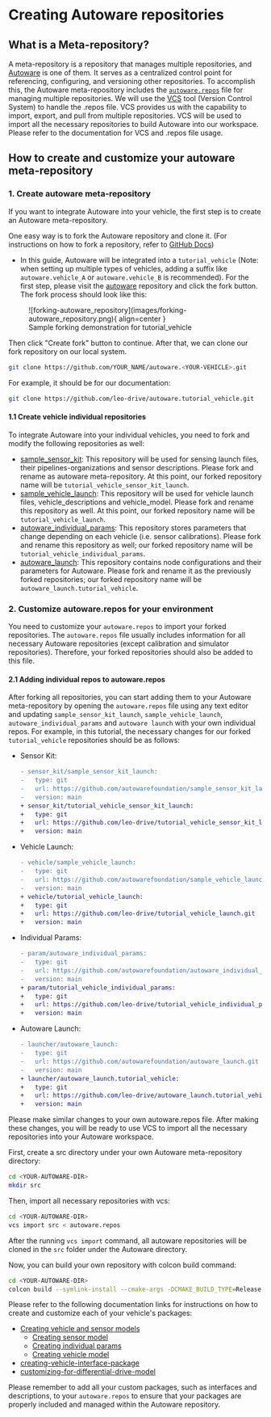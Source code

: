 # Creating Autoware repositories

## What is a Meta-repository?

A meta-repository is a repository that manages multiple repositories,
and [Autoware](https://github.com/autowarefoundation/autoware) is one of them.
It serves as a centralized control point for referencing, configuring,
and versioning other repositories.
To accomplish this,
the Autoware meta-repository includes the [`autoware.repos`](https://github.com/autowarefoundation/autoware/blob/main/autoware.repos) file
for managing multiple repositories.
We will use the [VCS](https://github.com/dirk-thomas/vcstool) tool
(Version Control System) to handle the .repos file.
VCS provides us with the capability to import, export, and pull from multiple repositories.
VCS will be used to import all the necessary repositories to build Autoware into our workspace.
Please refer to the documentation for VCS and .repos file usage.

## How to create and customize your autoware meta-repository

### 1. Create autoware meta-repository

If you want to integrate Autoware into your vehicle, the first step is to create an Autoware meta-repository.

One easy way is to fork the Autoware repository and clone it.
(For instructions on how to fork a repository,
refer to [GitHub Docs](https://docs.github.com/en/get-started/quickstart/fork-a-repo))

- In this guide, Autoware will be integrated into a `tutorial_vehicle`
  (Note: when setting up multiple types of vehicles,
  adding a suffix like `autoware.vehicle_A` or `autoware.vehicle_B` is recommended).
  For the first step,
  please visit the [autoware](https://github.com/autowarefoundation/autoware) repository
  and click the fork button.
  The fork process should look like this:

<figure markdown>
  ![forking-autoware_repository](images/forking-autoware_repository.png){ align=center }
  <figcaption>
    Sample forking demonstration for tutorial_vehicle
  </figcaption>
</figure>

Then click "Create fork" button to continue. After that, we can clone our fork repository on our local system.

```bash
git clone https://github.com/YOUR_NAME/autoware.<YOUR-VEHICLE>.git
```

For example, it should be for our documentation:

```bash
git clone https://github.com/leo-drive/autoware.tutorial_vehicle.git
```

#### 1.1 Create vehicle individual repositories

To integrate Autoware into your individual vehicles,
you need to fork and modify the following repositories as well:

- [sample_sensor_kit](https://github.com/autowarefoundation/sample_sensor_kit_launch): This repository will be used for sensing launch files, their pipelines-organizations and sensor descriptions.
  Please fork and rename as autoware meta-repository. At this point, our forked repository name will be `tutorial_vehicle_sensor_kit_launch`.
- [sample_vehicle_launch](https://github.com/autowarefoundation/sample_vehicle_launch): This repository will be used for vehicle launch files, vehicle_descriptions and vehicle_model.
  Please fork and rename this repository as well. At this point, our forked repository name will be `tutorial_vehicle_launch`.
- [autoware_individual_params](https://github.com/autowarefoundation/autoware_individual_params): This repository stores parameters that change depending on each vehicle (i.e. sensor calibrations). Please fork
  and rename this repository as well; our forked repository name will be `tutorial_vehicle_individual_params`.
- [autoware_launch](https://github.com/autowarefoundation/autoware_launch):
  This repository contains node configurations and their parameters for Autoware.
  Please fork and rename it as the previously forked repositories;
  our forked repository name will be `autoware_launch.tutorial_vehicle`.

### 2. Customize autoware.repos for your environment

You need to customize your `autoware.repos` to import your forked repositories.
The `autoware.repos` file usually includes information for all necessary Autoware repositories
(except calibration and simulator repositories).
Therefore, your forked repositories should also be added to this file.

#### 2.1 Adding individual repos to autoware.repos

After forking all repositories,
you can start
adding them to your Autoware meta-repository
by opening the `autoware.repos` file using any text editor and updating `sample_sensor_kit_launch`,
`sample_vehicle_launch`, `autoware_individual_params`
and `autoware launch` with your own individual repos.
For example, in this tutorial,
the necessary changes for our forked `tutorial_vehicle` repositories should be as follows:

- Sensor Kit:

  ```diff
  - sensor_kit/sample_sensor_kit_launch:
  -   type: git
  -   url: https://github.com/autowarefoundation/sample_sensor_kit_launch.git
  -   version: main
  + sensor_kit/tutorial_vehicle_sensor_kit_launch:
  +   type: git
  +   url: https://github.com/leo-drive/tutorial_vehicle_sensor_kit_launch.git
  +   version: main
  ```

- Vehicle Launch:

  ```diff
  - vehicle/sample_vehicle_launch:
  -   type: git
  -   url: https://github.com/autowarefoundation/sample_vehicle_launch.git
  -   version: main
  + vehicle/tutorial_vehicle_launch:
  +   type: git
  +   url: https://github.com/leo-drive/tutorial_vehicle_launch.git
  +   version: main
  ```

- Individual Params:

  ```diff
  - param/autoware_individual_params:
  -   type: git
  -   url: https://github.com/autowarefoundation/autoware_individual_params.git
  -   version: main
  + param/tutorial_vehicle_individual_params:
  +   type: git
  +   url: https://github.com/leo-drive/tutorial_vehicle_individual_params.git
  +   version: main
  ```

- Autoware Launch:

  ```diff
  - launcher/autoware_launch:
  -   type: git
  -   url: https://github.com/autowarefoundation/autoware_launch.git
  -   version: main
  + launcher/autoware_launch.tutorial_vehicle:
  +   type: git
  +   url: https://github.com/leo-drive/autoware_launch.tutorial_vehicle.git
  +   version: main
  ```

Please make similar changes to your own autoware.repos file.
After making these changes,
you will be ready to use VCS to import all the necessary repositories into your Autoware workspace.

First, create a src directory under your own Autoware meta-repository directory:

```bash
cd <YOUR-AUTOWARE-DIR>
mkdir src
```

Then, import all necessary repositories with vcs:

```bash
cd <YOUR-AUTOWARE-DIR>
vcs import src < autoware.repos
```

After the running `vcs import` command,
all autoware repositories will be cloned in the `src` folder under the Autoware directory.

Now, you can build your own repository with colcon build command:

```bash
cd <YOUR-AUTOWARE-DIR>
colcon build --symlink-install --cmake-args -DCMAKE_BUILD_TYPE=Release
```

Please refer to the following documentation links for instructions
on how to create and customize each of your vehicle's packages:

- [Creating vehicle and sensor models](../creating-vehicle-and-sensor-model/index.md)
  - [Creating sensor model](../creating-vehicle-and-sensor-model/creating-sensor-model/index.md)
  - [Creating individual params](../creating-vehicle-and-sensor-model/creating-individual-params/index.md)
  - [Creating vehicle model](../creating-vehicle-and-sensor-model/creating-vehicle-model/index.md)
- [creating-vehicle-interface-package](../creating-vehicle-interface-package)
- [customizing-for-differential-drive-model](https://autowarefoundation.github.io/autoware-documentation/main/how-to-guides/integrating-autoware/creating-vehicle-interface-package/customizing-for-differential-drive-model/)

Please remember to add all your custom packages, such as interfaces and descriptions, to your `autoware.repos` to ensure that your packages are properly included and managed within the Autoware repository.
